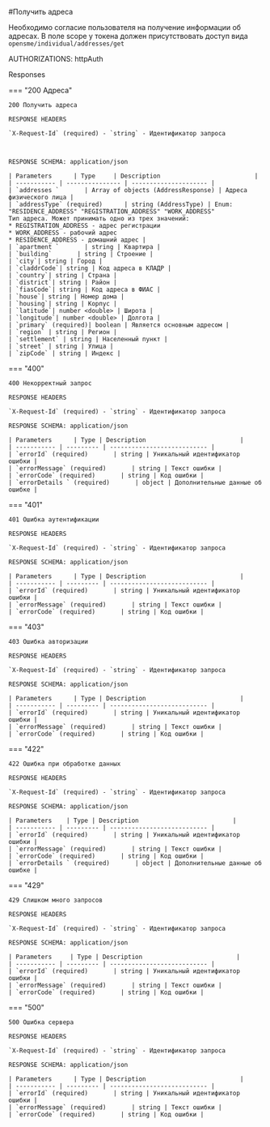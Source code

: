 #Получить адреса

Необходимо согласие пользователя на получение информации об адресах. В поле scope у токена должен присутствовать доступ вида ```opensme/individual/addresses/get```

AUTHORIZATIONS: httpAuth

Responses

=== "200 Адреса"

    200 Получить адреса

    RESPONSE HEADERS

    `X-Request-Id` (required) - `string` - Идентификатор запроса
    


    RESPONSE SCHEMA: application/json

    | Parameters      | Type     | Description                          |
    | ----------- | --------------- | --------------------- |
    | `addresses `       | Array of objects (AddressResponse) | Адреса физического лица |
    | `addressType` (required)      | string (AddressType) | Enum: "RESIDENCE_ADDRESS" "REGISTRATION_ADDRESS" "WORK_ADDRESS"
    Тип адреса. Может принимать одно из трех значений:
    * REGISTRATION_ADDRESS - адрес регистрации
    * WORK_ADDRESS - рабочий адрес
    * RESIDENCE_ADDRESS - домашний адрес |
    | `apartment `       | string | Квартира |
    | `building`       | string | Строение |
    | `city`| string | Город |
    | `claddrCode`| string | Код адреса в КЛАДР |
    | `country`| string | Страна |
    | `district`| string | Район |
    | `fiasCode`| string | Код адреса в ФИАС |
    | `house`| string | Номер дома |
    | `housing`| string | Корпус |
    | `latitude`| number <double> | Широта |
    | `longitude`| number <double> | Долгота |
    | `primary` (required)| boolean | Является основным адресом |
    | `region` | string | Регион |
    | `settlement` | string | Населенный пункт |
    | `street` | string | Улица |
    | `zipCode` | string | Индекс |




=== "400"

    400 Некорректный запрос

    RESPONSE HEADERS

    `X-Request-Id` (required) - `string` - Идентификатор запроса

    RESPONSE SCHEMA: application/json

    | Parameters      | Type | Description                          |
    | ----------- | --------- | --------------------------- |
    | `errorId` (required)       | string | Уникальный идентификатор ошибки |
    | `errorMessage` (required)       | string | Текст ошибки |
    | `errorCode` (required)       | string | Код ошибки |
    | `errorDetails ` (required)       | object | Дополнительные данные об ошибке |

=== "401"

    401 Ошибка аутентификации

    RESPONSE HEADERS

    `X-Request-Id` (required) - `string` - Идентификатор запроса

    RESPONSE SCHEMA: application/json

    | Parameters      | Type | Description                          |
    | ----------- | --------- | --------------------------- |
    | `errorId` (required)       | string | Уникальный идентификатор ошибки |
    | `errorMessage` (required)       | string | Текст ошибки |
    | `errorCode` (required)       | string | Код ошибки |

=== "403"

    403 Ошибка авторизации

    RESPONSE HEADERS

    `X-Request-Id` (required) - `string` - Идентификатор запроса

    RESPONSE SCHEMA: application/json

    | Parameters      | Type | Description                          |
    | ----------- | --------- | --------------------------- |
    | `errorId` (required)       | string | Уникальный идентификатор ошибки |
    | `errorMessage` (required)       | string | Текст ошибки |
    | `errorCode` (required)       | string | Код ошибки |


=== "422"

    422 Ошибка при обработке данных

    RESPONSE HEADERS

    `X-Request-Id` (required) - `string` - Идентификатор запроса

    RESPONSE SCHEMA: application/json

    | Parameters    | Type | Description                          |
    | ----------- | --------- | --------------------------- |
    | `errorId` (required)       | string | Уникальный идентификатор ошибки |
    | `errorMessage` (required)       | string | Текст ошибки |
    | `errorCode` (required)       | string | Код ошибки |
    | `errorDetails ` (required)       | object | Дополнительные данные об ошибке |

=== "429"

    429 Слишком много запросов

    RESPONSE HEADERS

    `X-Request-Id` (required) - `string` - Идентификатор запроса

    RESPONSE SCHEMA: application/json

    | Parameters     | Type | Description                          |
    | ----------- | --------- | --------------------------- |
    | `errorId` (required)       | string | Уникальный идентификатор ошибки |
    | `errorMessage` (required)       | string | Текст ошибки |
    | `errorCode` (required)       | string | Код ошибки |

=== "500"

    500 Ошибка сервера

    RESPONSE HEADERS

    `X-Request-Id` (required) - `string` - Идентификатор запроса

    RESPONSE SCHEMA: application/json

    | Parameters      | Type | Description                          |
    | ----------- | --------- | --------------------------- |
    | `errorId` (required)       | string | Уникальный идентификатор ошибки |
    | `errorMessage` (required)       | string | Текст ошибки |
    | `errorCode` (required)       | string | Код ошибки |
